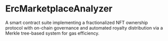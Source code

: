 # ErcMarketplaceAnalyzer
A smart contract suite implementing a fractionalized NFT ownership protocol with on-chain governance and automated royalty distribution via a Merkle tree-based system for gas efficiency.
